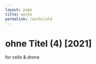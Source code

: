 ```yaml
---
layout: page
title: works
permalink: /works/ot4
---
```



# ohne Titel (4) [2021]

for cello & drone
